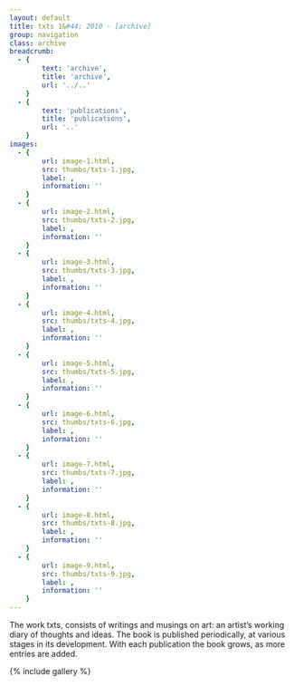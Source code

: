 ```yaml
---
layout: default
title: txts 1&#44; 2010 - [archive]
group: navigation
class: archive
breadcrumb:
  - {
  		text: 'archive',
  		title: 'archive',
  		url: '../..'
	}
  - {
  		text: 'publications',
  		title: 'publications',
  		url: '..'
	}
images:
  - {
		url: image-1.html, 
		src: thumbs/txts-1.jpg,
		label: ,
		information: ''
	}
  - {
		url: image-2.html, 
		src: thumbs/txts-2.jpg,
		label: ,
		information: ''
	}
  - {
		url: image-3.html, 
		src: thumbs/txts-3.jpg,
		label: ,
		information: ''
	}
  - {
		url: image-4.html, 
		src: thumbs/txts-4.jpg,
		label: ,
		information: ''
	}
  - {
		url: image-5.html, 
		src: thumbs/txts-5.jpg,
		label: ,
		information: ''
	}
  - {
		url: image-6.html, 
		src: thumbs/txts-6.jpg,
		label: ,
		information: ''
	}
  - {
		url: image-7.html, 
		src: thumbs/txts-7.jpg,
		label: ,
		information: ''
	}
  - {
		url: image-8.html, 
		src: thumbs/txts-8.jpg,
		label: ,
		information: ''
	}
  - {
		url: image-9.html, 
		src: thumbs/txts-9.jpg,
		label: ,
		information: ''
	}
---
```


The work txts, consists of writings and musings on art: an artist’s working diary of thoughts and ideas. The book is published periodically, at various stages in its development. With each publication the book grows, as more entries are added.

{% include gallery %}
